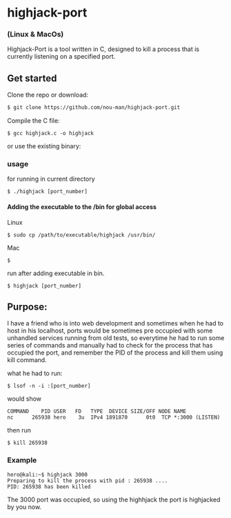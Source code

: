 # highjack-port
### (Linux & MacOs)

Highjack-Port is a tool written in C, designed to kill a process that is currently listening on a specified port.

## Get started

Clone the repo or download:
```bash
$ git clone https://github.com/nou-man/highjack-port.git
```
Compile the C file:
```
$ gcc highjack.c -o highjack
```
or use the existing binary:

### usage
for running in current directory
```
$ ./highjack [port_number]
```
#### Adding the executable to the /bin for global access
Linux
```
$ sudo cp /path/to/executable/highjack /usr/bin/
```
Mac
```
$ 
```
run after adding executable in bin.
```
$ highjack [port_number]
```

## Purpose:
I have a friend who is into web development and sometimes when he had to host in his localhost, ports would be sometimes pre occupied with some unhandled services running from old tests, so everytime he had to run some series of commands and manually had to check for the process that has occupied the port, and remember the PID of the process and kill them using kill command.

what he had to run:
```
$ lsof -n -i :[port_number]
```
 would show
```
COMMAND    PID USER   FD   TYPE  DEVICE SIZE/OFF NODE NAME
nc      265938 hero    3u  IPv4 1891870      0t0  TCP *:3000 (LISTEN)
```
then run 
```
$ kill 265938
```

### Example

```
hero@kali:~$ highjack 3000
Preparing to kill the process with pid : 265938 ....
PID: 265938 has been killed

```
The 3000 port was occupied, so using the highhjack the port is highjacked by you now.

